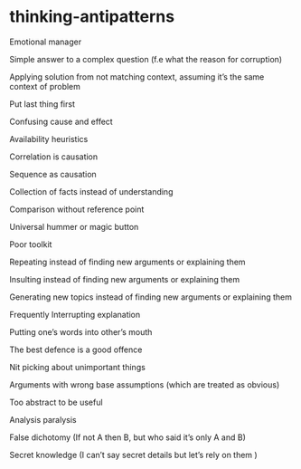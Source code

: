 # thinking-antipatterns

Emotional manager

Simple answer to a complex question
(f.e what the reason for corruption)

Applying solution from not matching context, assuming it’s the same context of problem

Put last thing first

Confusing cause and effect

Availability heuristics

Correlation is causation

Sequence as causation

Collection of facts instead of understanding

Comparison without reference point

Universal hummer or magic button

Poor toolkit

Repeating instead of finding new arguments or explaining them

Insulting instead of finding new arguments or explaining them

Generating new topics instead of finding new arguments or explaining them

Frequently Interrupting explanation

Putting one’s words into other’s mouth 

The best defence is a good offence 

Nit picking about unimportant things

Arguments with wrong base assumptions (which are treated as obvious)

Too abstract to be useful

Analysis paralysis

False dichotomy
(If not A then B, but who said it’s only A and B)

Secret knowledge
(I can’t say secret details but let’s rely on them )
